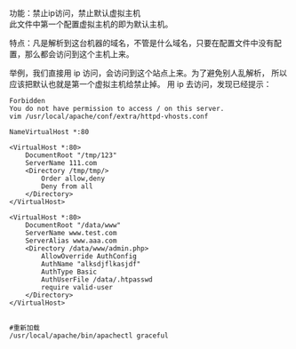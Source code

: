 功能：禁止ip访问，禁止默认虚拟主机  
此文件中第一个配置虚拟主机的即为默认主机。  

特点：凡是解析到这台机器的域名，不管是什么域名，只要在配置文件中没有配置，那么都会访问到这个主机上来。  

举例，我们直接用 ip 访问，会访问到这个站点上来。为了避免别人乱解析， 所以应该把默认也就是第一个虚拟主机给禁止掉。 用 ip 去访问，发现已经提示：

    Forbidden
    You do not have permission to access / on this server.
    vim /usr/local/apache/conf/extra/httpd-vhosts.conf
    
    NameVirtualHost *:80

    <VirtualHost *:80>
        DocumentRoot "/tmp/123"
        ServerName 111.com
        <Directory /tmp/tmp/>
            Order allow,deny
            Deny from all
        </Directory>
    </VirtualHost>
    
    <VirtualHost *:80>
        DocumentRoot "/data/www"
        ServerName www.test.com
        ServerAlias www.aaa.com
        <Directory /data/www/admin.php>
            AllowOverride AuthConfig
            AuthName "alksdjflkasjdf"
            AuthType Basic
            AuthUserFile /data/.htpasswd
            require valid-user
        </Directory>
    </VirtualHost>

    
    #重新加载
    /usr/local/apache/bin/apachectl graceful
